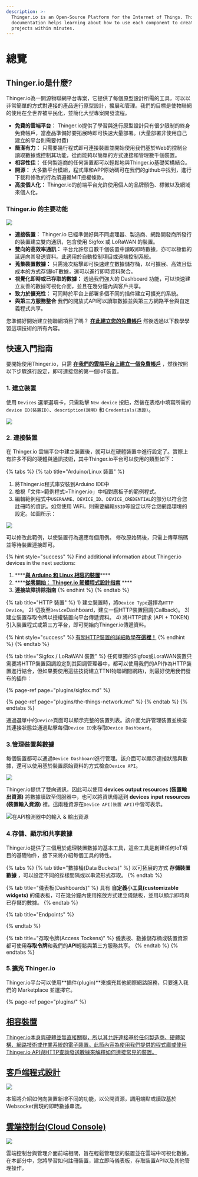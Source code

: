 ```yaml
---
description: >-
  Thinger.io is an Open-Source Platform for the Internet of Things. This
  documentation helps learning about how to use each component to create awesome
  projects within minutes.
---
```


# 總覽

## Thinger.io是什麼?

Thinger.io為一開源物聯網平台專案，它提供了每個原型設計所需的工具，可以以非常簡單的方式對連接的產品進行原型設計，擴展和管理。我們的目標是使物聯網的使用在全世界被平民化，並簡化大型專案開發流程。

* **免費的雲端平台：** Thinger.io提供了學習與進行原型設計只有很少限制的終身免費帳戶，當產品準備好要拓展時即可快速大量部署。(大量部署非使用自己建立的平台則需要付費)
* **簡潔有力：** 只需要幾行程式即可連接裝置並開始使用我們基於Web的控制台讀取數據或控制其功能，從而能夠以簡單的方式連接和管理數千個裝置。
* **相容性佳：** 任何製造商的任何裝置都可以輕鬆地與Thinger.io基礎架構結合。
* **開源：** 大多數平台模組，程式庫和APP原始碼可在我們的github中找到，進行下載和修改的行為須遵循MIT授權條款。
* **高度個人化：** Thinger.io的前端平台允許使用個人的品牌顏色、標徽以及網域來個人化。

### Thinger.io 的主要功能

![](.gitbook/assets/thinger.io-platform-feature.png)

* **連接裝置：** Thinger.io 已經準備好與不同處理器、製造商、網路開發商所發行的裝置建立雙向通訊，包含使用 Sigfox 或 LoRaWAN 的裝置。
* **雙向的高效率通訊：** 平台允許您自數千個裝置中讀取即時數據，亦可以極低的延遲向其發送資料。此適用於自動控制項目或遠端控制系統。
* **蒐集裝置數據：** 只需幾次點擊即可快速建立數據儲存桶，以可擴展、高效且低成本的方式存儲IoT數據，還可以進行即時資料聚合。
* **視覺化即時或已存取的數據：** 透過我們強大的 Dashboard 功能，可以快速建立友善的數據可視化介面，並且在幾分鐘內與客戶共享。
* **致力於擴充性：** 可同時於平台上部署多個不同的插件建立可擴充的系統。
* **與第三方服務整合** 我們的開放式API可以讀取數據並與第三方網路平台與自定義程式共享。

您準備好開始建立物聯網項目了嗎？ [**在此建立您的免費帳戶**](https://console.thinger.io/#/signup) 然後透過以下教學學習這項技術的所有內容。

## 快速入門指南

要開始使用Thinger.io，只需 [**在我們的雲端平台上建立一個免費帳戶**](https://console.thinger.io/#/signup) ，然後按照以下步驟進行設定，即可連接您的第一個IoT裝置。

### 1. 建立裝置

使用 `Devices` 選單選項卡，只需點擊 `New device` 按鈕，然後在表格中填寫所需的 `device ID(裝置ID)`、`description(說明)` 和 `Credentials(憑證)`。

![](.gitbook/assets/image%20%2819%29.png)

### 2. 連接裝置
在 Thinger.io 雲端平台中建立裝置後，就可以在硬體裝置中進行設定了。實際上有許多不同的硬體與通訊技術，其中Thinger.io平台可以使用的類型如下： 

{% tabs %}
{% tab title="Arduino/Linux 裝置" %}
1. 將Thinger.io程式庫安裝到Arduino IDE中
2. 檢視「文件&gt;範例程式&gt;Thinger.io」中相對應板子的範例程式。
3. 編輯範例程式中`USERNAME`、`DEVICE_ID`、`DEVICE_CREDENTIAL`的部分以符合您註冊時的資訊。如您使用 WiFi，則需要編輯`SSID`等設定以符合您網路環境的設定。如圖所示：

![](.gitbook/assets/image%20%2821%29.png)

可以修改此範例，以使裝置行為適應每個用例。 修改原始碼後，只需上傳草稿碼並等待裝置連接即可。

{% hint style="success" %}
Find additional information about Thinger.io devices in the next sections: 

1. \*\*\*\*[**與 Arduino 和 Linux 相容的裝置**](devices/)\*\*\*\*
2. \*\*\*\*[**從零開始： Thinger.io 韌體程式設計指南**](coding.md) ****
3. **連接故障排除指南**
{% endhint %}
{% endtab %}

{% tab title="HTTP 裝置" %}
1\) 建立裝置時，將`Device Type`選擇為`HTTP Device`。
2\) 切換至`Device`Dashboard，建立一個HTTP裝置回調(Callback)。
3\) 建立裝置存取令牌以授權裝置向平台傳遞資料。
4\) 將HTTP請求 \(API + TOKEN\) 引入裝置程式或第三方平台，即可開始向Thinger.io傳遞資料。

{% hint style="success" %}
[有關HTTP裝置的詳細教學**在這裡！**](devices/http-devices.md)
{% endhint %}
{% endtab %}

{% tab title="Sigfox / LoRaWAN 裝置" %}
任何單獨的Sigfox或LoraWAN裝置只需要將HTTP裝置回調設定到其回調管理器中，都可以使用我們的API作為HTTP裝置進行結合，但如果要使用這些技術建立TTN(物聯網間網路)，則最好使用我們發布的插件：

{% page-ref page="plugins/sigfox.md" %}

{% page-ref page="plugins/the-things-network.md" %}
{% endtab %}
{% endtabs %}

通過選單中的`Device`頁面可以顯示完整的裝置列表。該介面允許管理裝置並檢查其連接狀態並通過點擊每個`Device ID`來存取`Device Dashboard`。

### 3.管理裝置與數據

每個裝置都可以通過`Device Dashboard`進行管理。該介面可以顯示連接狀態與數據，還可以使用基於裝置原始資料的方式檢查`Device API`。

![](.gitbook/assets/image%20%285%29.png)

Thinger.io提供了雙向通訊，因此可以使用 **devices output resources \(裝置輸出資源\)** 將數據讀取至伺服器中，也可以將資訊傳遞到 **devices input resources \(裝置輸入資源\)** 裡。這兩種資源在`Device API(裝置 API)`中皆可表示。

![在API檢測器中的輸入 &amp; 輸出資源](~@overview/guideDeviceAPIExplorer.png)

### 4.存儲、顯示和共享數據

Thinger.io提供了三個用於處理裝置數據的基本工具，這些工具是創建任何IoT項目的基礎物件，接下來將介紹每個工具的特性。

{% tabs %}
{% tab title="數據桶(Data Buckets)" %}
以可拓展的方式 **存儲裝置數據** ，可以設定不同的採樣間隔或以串流形式存取。
{% endtab %}

{% tab title="儀表板(Dashboards)" %}
具有 **自定義小工具(customizable widgets)** 的儀表板，可在幾分鐘內使用拖放方式建立儀錶板，並用以顯示即時與已存儲的數據。
{% endtab %}

{% tab title="Endpoints" %}

{% endtab %}

{% tab title="存取令牌(Access Tockens)" %}
儀表板、數據儲存桶或裝置資源都可使用**存取令牌**和我們的**API**輕鬆與第三方服務共享。
{% endtab %}
{% endtabs %}

### 5.擴充 Thinger.io

Thinger.io平台可以使用**插件(plugin)**來擴充其他網際網路服務，只要進入我們的 Marketplace 並選擇它。

{% page-ref page="plugins/" %}

## [相容裝置](devices/)

[Thinger.io本身與硬體並無直接關聯，所以其允許連接基於任何製造商、硬體架構、網路技術或作業系統的電子裝置。此節內容為使用我們提供的程式庫或使用Thinger.io API與HTTP查詢發送數據來解釋如何連接常見的裝置。](/devices/)

## [客戶端程式設計](coding.md)

[ ![](.gitbook/assets/coding.png) ](coding.md)

本節將介紹如何向裝置新增不同的功能，以公開資源，調用端點或讀取基於Websocket實現的即時數據串流。

## [雲端控制台(Cloud Console)](console/)

[![](.gitbook/assets/console.png) ](console/)

雲端控制台與管理介面前端相關，旨在輕鬆管理您的裝置並在雲端中可視化數據。在本部分中，您將學習如何註冊裝置，建立即時儀表板，存取裝置API以及其他管理操作。



